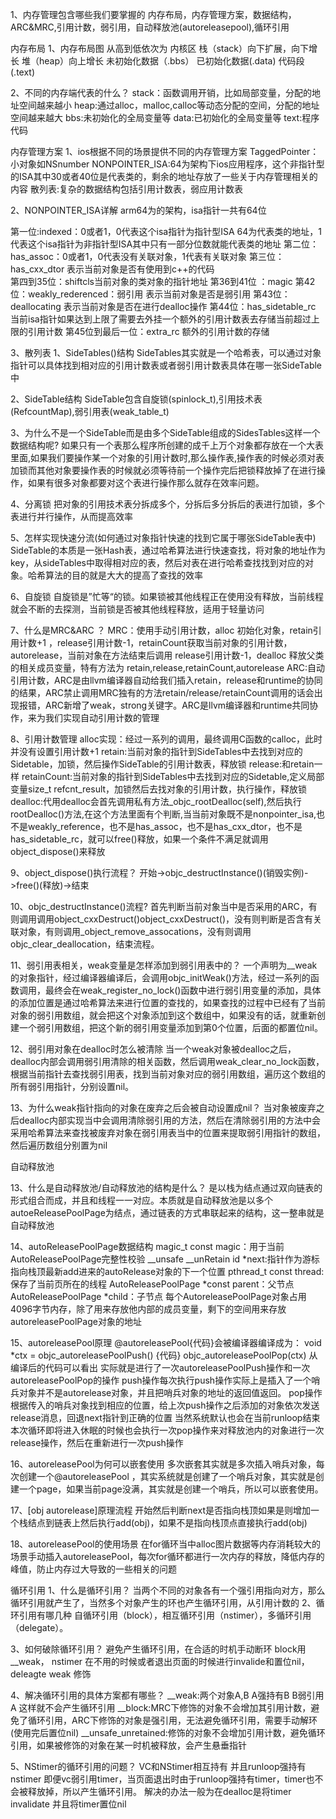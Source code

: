  1、内存管理包含哪些我们要掌握的
  内存布局，内存管理方案，数据结构，ARC&MRC,引用计数，弱引用，自动释放池(autoreleasepool),循环引用

 内存布局
 1、内存布局图
 从高到低依次为
   				内核区
   				栈（stack）向下扩展，向下增长
   				堆（heap）向上增长
   				未初始化数据（.bbs）
   				已初始化数据(.data)
   				代码段(.text)
   				
2、不同的内存端代表的什么？
 stack：函数调用开销，比如局部变量，分配的地址空间越来越小
 heap:通过alloc，malloc,calloc等动态分配的空间，分配的地址空间越来越大
 bbs:未初始化的全局变量等
 data:已初始化的全局变量等
 text:程序代码

内存管理方案
1、ios根据不同的场景提供不同的内存管理方案
 TaggedPointer：小对象如NSnumber
 NONPOINTER_ISA:64为架构下ios应用程序，这个非指针型的ISA其中30或者40位是代表类的，剩余的地址存放了一些关于内存管理相关的内容
 散列表:复杂的数据结构包括引用计数表，弱应用计数表

2、NONPOINTER_ISA详解
 arm64为的架构，isa指针一共有64位

 第一位:indexed：0或者1，0代表这个isa指针为指针型ISA 64为代表类的地址，1代表这个isa指针为非指针型ISA其中只有一部分位数就能代表类的地址
 第二位：has_assoc：0或者1，0代表没有关联对象，1代表有关联对象
 第三位：has_cxx_dtor  表示当前对象是否有使用到c++的代码  
 第四到35位：shiftcls当前对象的类对象的指针地址
 第36到41位 ：magic
 第42位：weakly_rederenced：弱引用 表示当前对象是否是弱引用
 第43位：deallocating 表示当前对象是否在进行dealloc操作
 第44位：has_sidetable_rc 当前isa指针如果达到上限了需要去外挂一个额外的引用计数表去存储当前超过上限的引用计数
 第45位到最后一位：extra_rc 额外的引用计数的存储

3、散列表
1、SideTables()结构 
 SideTables其实就是一个哈希表，可以通过对象指针可以具体找到相对应的引用计数表或者弱引用计数表具体在哪一张SideTable中

2、SideTable结构
 SideTable包含自旋锁(spinlock_t),引用技术表(RefcountMap),弱引用表(weak_table_t)

3、为什么不是一个SideTable而是由多个SideTable组成的SidesTables这样一个数据结构呢?
 如果只有一个表那么程序所创建的成千上万个对象都存放在一个大表里面,如果我们要操作某一个对象的引用计数时,那么操作表,操作表的时候必须对表加锁而其他对象要操作表的时候就必须等待前一个操作完后把锁释放掉了在进行操作，如果有很多对象都要对这个表进行操作那么就存在效率问题。

4、分离锁
 把对象的引用技术表分拆成多个，分拆后多分拆后的表进行加锁，多个表进行并行操作，从而提高效率

5、怎样实现快速分流(如何通过对象指针快速的找到它属于哪张SideTable表中)
 SideTable的本质是一张Hash表，通过哈希算法进行快速查找，将对象的地址作为key，从sideTables中取得相对应的表，然后对表在进行哈希查找找到对应的对象。哈希算法的目的就是大大的提高了查找的效率

6、自旋锁
 自旋锁是”忙等“的锁。如果锁被其他线程正在使用没有释放，当前线程就会不断的去探测，当前锁是否被其他线程释放，适用于轻量访问

7、什么是MRC&ARC ？
 MRC：使用手动引用计数，alloc 初始化对象，retain引用计数+1 ，release引用计数-1，retainCount获取当前对象的引用计数， autorelease，当前对象在方法结束后调用 release引用计数-1，dealloc 释放父类的相关成员变量，特有方法为 retain,release,retainCount,autorelease
 ARC:自动引用计数，ARC是由llvm编译器自动给我们插入retain，release和runtime的协同的结果，ARC禁止调用MRC独有的方法retain/release/retainCount调用的话会出现报错，ARC新增了weak，strong关键字。ARC是llvm编译器和runtime共同协作，来为我们实现自动引用计数的管理

8、引用计数管理
 alloc实现：经过一系列的调用，最终调用C函数的calloc，此时并没有设置引用计数+1
 retain:当前对象的指针到SideTables中去找到对应的Sidetable，加锁，然后操作SideTable的引用计数表，释放锁
 release:和retain一样
 retainCount:当前对象的指针到SideTables中去找到对应的Sidetable,定义局部变量size_t refcnt_result，加锁然后去找对象的引用计数，执行操作，释放锁
 dealloc:代用dealloc会首先调用私有方法_objc_rootDealloc(self),然后执行rootDealloc()方法,在这个方法里面有个判断,当当前对象既不是nonpointer_isa,也不是weakly_reference，也不是has_assoc，也不是has_cxx_dtor，也不是has_sidetable_rc，就可以free()释放，如果一个条件不满足就调用object_dispose()来释放 

9、object_dispose()执行流程？
 开始->objc_destructInstance()(销毁实例)->free()(释放)->结束

10、objc_destructInstance()流程?
 首先判断当前对象当中是否采用的ARC，有则调用调用object_cxxDestruct()object_cxxDestruct()，没有则判断是否含有关联对象，有则调用_object_remove_assocations，没有则调用objc_clear_deallocation，结束流程。

11、弱引用表相关，weak变量是怎样添加到弱引用表中的？
 一个声明为__weak的对象指针，经过编译器编译后，会调用objc_initWeak()方法，经过一系列的函数调用，最终会在weak_register_no_lock()函数中进行弱引用变量的添加，具体的添加位置是通过哈希算法来进行位置的查找的，如果查找的过程中已经有了当前对象的弱引用数组，就会把这个对象添加到这个数组中，如果没有的话，就重新创建一个弱引用数组，把这个新的弱引用变量添加到第0个位置，后面的都置位nil。

12、弱引用对象在dealloc时怎么被清除
 当一个weak对象被dealloc之后，dealloc内部会调用弱引用清除的相关函数，然后调用weak_clear_no_lock函数，根据当前指针去查找弱引用表，找到当前对象对应的弱引用数组，遍历这个数组的所有弱引用指针，分别设置nil。

13、为什么weak指针指向的对象在废弃之后会被自动设置成nil？
 当对象被废弃之后dealloc内部实现当中会调用清除弱引用的方法，然后在清除弱引用的方法中会采用哈希算法来查找被废弃对象在弱引用表当中的位置来提取弱引用指针的数组，然后遍历数组分别置为nil


自动释放池

13、什么是自动释放池/自动释放池的结构是什么？
 是以栈为结点通过双向链表的形式组合而成，并且和线程一一对应。本质就是自动释放池是以多个autoeReleasePoolPage为结点，通过链表的方式串联起来的结构，这一整串就是自动释放池

14、autoReleasePoolPage数据结构
 magic_t const magic：用于当前AutoReleasePoolPage完整性校验
 __unsafe __unRetain id *next:指针作为游标指向栈顶最新add进来的autoRelease对象的下一个位置
 pthread_t const thread:保存了当前页所在的线程
 AutoReleasePoolPage *const parent：父节点
 AutoReleasePoolPage *child：子节点
 每个AutoreleasePoolPage对象占用4096字节内存，除了用来存放他内部的成员变量，剩下的空间用来存放autoreleasePoolPage对象的地址

 
15、autoreleasePool原理
 @autoreleasePool{代码}会被编译器编译成为：
 void *ctx = objc_autoreleasePoolPush()
 {代码}
 objc_autoreleasePoolPop(ctx)
 从编译后的代码可以看出 实际就是进行了一次autoreleasePoolPush操作和一次autoreleasePoolPop的操作
 push操作每次执行push操作实际上是插入了一个哨兵对象并不是autorelease对象，并且把哨兵对象的地址的返回值返回。
 pop操作根据传入的哨兵对象找到相应的位置，给上次push操作之后添加的对象依次发送release消息，回退next指针到正确的位置
 当然系统默认也会在当前runloop结束本次循环即将进入休眠的时候也会执行一次pop操作来对释放池内的对象进行一次release操作，然后在重新进行一次push操作

16、autoreleasePool为何可以嵌套使用
 多次嵌套其实就是多次插入哨兵对象，每次创建一个@autoreleasePool ，其实系统就是创建了一个哨兵对象，其实就是创建一个page，如果当前page没满，其实就是创建一个哨兵，所以可以嵌套使用。

17、[obj autorelease]原理流程
  开始然后判断next是否指向栈顶如果是则增加一个栈结点到链表上然后执行add(obj)，如果不是指向栈顶点直接执行add(obj)

18、autoreleasePool的使用场景
 在for循环当中alloc图片数据等内存消耗较大的场景手动插入autoreleasePool，每次for循环都进行一次内存的释放，降低内存的峰值，防止内存过大导致的一些相关的问题

循环引用
1、什么是循环引用？
 当两个不同的对象各有一个强引用指向对方，那么循环引用就产生了，当然多个对象产生的环也产生循环引用，从引用计数的
2、循环引用有哪几种
 自循环引用（block），相互循环引用（nstimer），多循环引用（delegate）。

3、如何破除循环引用？
 避免产生循环引用，在合适的时机手动断环
 block用__weak， nstimer 在不用的时候或者退出页面的时候进行invalide和置位nil，deleagte weak 修饰

4、解决循环引用的具体方案都有哪些？
 __weak:两个对象A,B  A强持有B B弱引用A 这样就不会产生循环引用
 __block:MRC下修饰的对象不会增加其引用计数，避免了循环引用，ARC下修饰的对象是强引用，无法避免循环引用，需要手动解环(使用完后置位nil)
 __unsafe_unretained:修饰的对象不会增加引用计数，避免循环引用，如果被修饰的对象在某一时机被释放，会产生悬垂指针

5、NStimer的循环引用的问题？
 VC和NStimer相互持有 并且runloop强持有nstimer  即便vc弱引用timer，当页面退出时由于runloop强持有timer，timer也不会被释放掉，所以产生循环引用。
 解决的办法一般为在dealloc是将timer  invalidate 并且将timer置位nil


 







